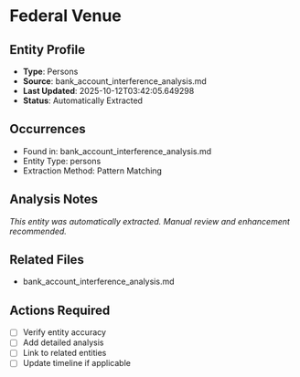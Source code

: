 # Federal Venue

## Entity Profile
- **Type**: Persons
- **Source**: bank_account_interference_analysis.md
- **Last Updated**: 2025-10-12T03:42:05.649298
- **Status**: Automatically Extracted

## Occurrences
- Found in: bank_account_interference_analysis.md
- Entity Type: persons
- Extraction Method: Pattern Matching

## Analysis Notes
*This entity was automatically extracted. Manual review and enhancement recommended.*

## Related Files
- bank_account_interference_analysis.md

## Actions Required
- [ ] Verify entity accuracy
- [ ] Add detailed analysis
- [ ] Link to related entities
- [ ] Update timeline if applicable
